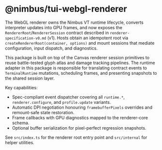 # @nimbus/tui-webgl-renderer

The WebGL renderer owns the Nimbus VT runtime lifecycle, converts interpreter
updates into GPU frames, and now exposes the `RendererRoot`/`RendererSession`
contract described in `renderer-specification-v0.md` (v1). Hosts obtain an
idempotent root via `createRendererRoot(container, options)` and mount sessions
that mediate configuration, input dispatch, and diagnostics.

This package is built on top of the Canvas renderer session primitives to reuse
battle-tested glyph atlas and damage tracking pipelines. The runtime adapter in
this package is responsible for translating contract events to
`TerminalRuntime` mutations, scheduling frames, and presenting snapshots to the
shared session layer.

Key capabilities:

- Spec-compliant event dispatcher covering all `runtime.*`,
  `renderer.configure`, and `profile.update` variants.
- Automatic DPI negotiation honouring `framebufferPixels` overrides and
  remount-safe state restoration.
- Frame callbacks with GPU diagnostics mapped to the renderer-core schema.
- Optional buffer serialization for pixel-perfect regression snapshots.

See `src/index.ts` for the renderer root entry point and `src/internal` for
helper utilities.
